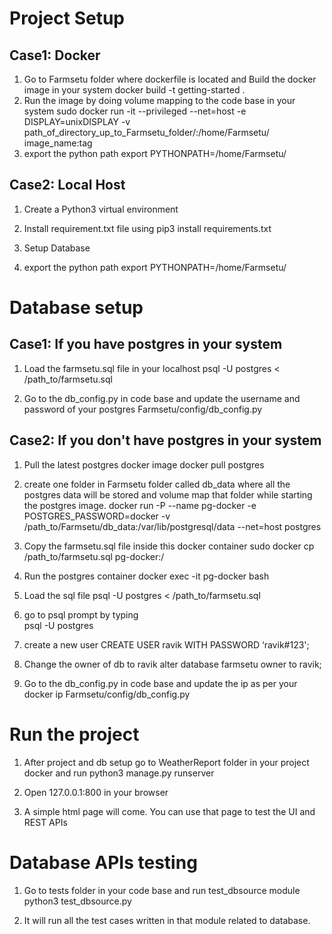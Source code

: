 # Project Setup

## Case1: Docker 
1. Go to Farmsetu folder where dockerfile is located and Build the docker image in your system
         docker build -t getting-started .
2. Run the image by doing volume mapping to the code base in your system
        sudo docker run -it --privileged --net=host -e DISPLAY=unixDISPLAY -v path_of_directory_up_to_Farmsetu_folder/:/home/Farmsetu/ image_name:tag   
3. export the python path
        export PYTHONPATH=/home/Farmsetu/


## Case2: Local Host

1. Create a Python3 virtual environment

2. Install requirement.txt file using
    pip3 install requirements.txt

3. Setup Database

4. export the python path
    export PYTHONPATH=/home/Farmsetu/

# Database setup
## Case1:  If you have postgres in your system
1. Load the farmsetu.sql file in your localhost
      psql -U postgres < /path_to/farmsetu.sql

2. Go to the db_config.py in code base and update the username and password of your postgres
     Farmsetu/config/db_config.py

## Case2:  If you don't have postgres in your system

1. Pull the latest postgres docker image
    docker pull postgres

2. create one folder in Farmsetu folder called db_data where all the postgres data will be stored and volume map that folder while starting the postgres image.
    docker run -P --name pg-docker -e POSTGRES_PASSWORD=docker -v /path_to/Farmsetu/db_data:/var/lib/postgresql/data --net=host postgres


3. Copy the farmsetu.sql file inside this docker container
    sudo docker cp /path_to/farmsetu.sql pg-docker:/

4. Run the postgres container
     docker exec -it pg-docker bash

5. Load the sql file
     psql -U postgres < /path_to/farmsetu.sql

6. go to psql prompt by typing  
     psql -U postgres

7. create a new user 
    CREATE USER ravik WITH PASSWORD ‘ravik#123';

8. Change the owner of db to ravik
    alter database farmsetu owner to ravik;

9. Go to the db_config.py in code base and update the ip as per your docker ip
     Farmsetu/config/db_config.py


# Run the project 
1. After project and db setup go to WeatherReport folder in your project docker and run
    python3 manage.py runserver

2. Open 127.0.0.1:800 in your browser 

3. A simple html page will come. You can use that page to test the UI and REST APIs


# Database APIs testing

1. Go to tests folder in your code base and run test_dbsource module
      python3 test_dbsource.py

2. It will run all the test cases written in that module related to database.



